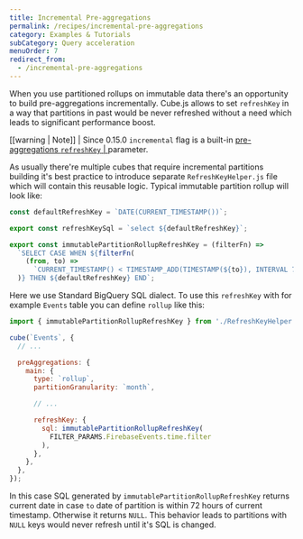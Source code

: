 ```yaml
---
title: Incremental Pre-aggregations
permalink: /recipes/incremental-pre-aggregations
category: Examples & Tutorials
subCategory: Query acceleration
menuOrder: 7
redirect_from:
  - /incremental-pre-aggregations
---
```


When you use partitioned rollups on immutable data there's an opportunity to
build pre-aggregations incrementally. Cube.js allows to set `refreshKey` in a
way that partitions in past would be never refreshed without a need which leads
to significant performance boost.

<!-- prettier-ignore-start -->
[[warning | Note]]
| Since 0.15.0 `incremental` flag is a built-in [pre-aggregations `refreshKey`
| ](/schema/reference/pre-aggregations#parameters-refresh-key) parameter.
<!-- prettier-ignore-end -->

As usually there're multiple cubes that require incremental partitions building
it's best practice to introduce separate `RefreshKeyHelper.js` file which will
contain this reusable logic. Typical immutable partition rollup will look like:

```javascript
const defaultRefreshKey = `DATE(CURRENT_TIMESTAMP())`;

export const refreshKeySql = `select ${defaultRefreshKey}`;

export const immutablePartitionRollupRefreshKey = (filterFn) =>
  `SELECT CASE WHEN ${filterFn(
    (from, to) =>
      `CURRENT_TIMESTAMP() < TIMESTAMP_ADD(TIMESTAMP(${to}), INTERVAL 72 HOUR)`
  )} THEN ${defaultRefreshKey} END`;
```

Here we use Standard BigQuery SQL dialect. To use this `refreshKey` with for
example `Events` table you can define `rollup` like this:

```javascript
import { immutablePartitionRollupRefreshKey } from './RefreshKeyHelper';

cube(`Events`, {
  // ...

  preAggregations: {
    main: {
      type: `rollup`,
      partitionGranularity: `month`,

      // ...

      refreshKey: {
        sql: immutablePartitionRollupRefreshKey(
          FILTER_PARAMS.FirebaseEvents.time.filter
        ),
      },
    },
  },
});
```

In this case SQL generated by `immutablePartitionRollupRefreshKey` returns
current date in case `to` date of partition is within 72 hours of current
timestamp. Otherwise it returns `NULL`. This behavior leads to partitions with
`NULL` keys would never refresh until it's SQL is changed.
